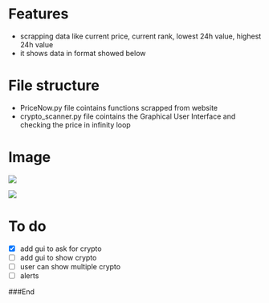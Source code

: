 # Features

- scrapping data like current price, current rank, lowest 24h value, highest 24h value
- it shows data in format showed below

# File structure
- PriceNow.py file cointains functions scrapped from website
- crypto_scanner.py file cointains the Graphical User Interface and checking the price in infinity loop

# Image

![](https://i.ibb.co/kxzp1KD/crypto-scanner1.jpg)

![](https://i.ibb.co/xzFJysT/crypto-scanner2.jpg)


# To do
- [x] add gui to ask for crypto
- [ ] add gui to show crypto
- [ ] user can show multiple crypto
- [ ] alerts

###End